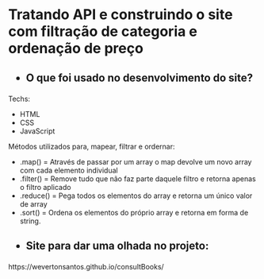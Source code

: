 <h1>Tratando API e construindo o site com filtração de categoria e ordenação de preço</h1>

<h2> <ul><li>O que foi usado no desenvolvimento do site?</li></ul> </h2>

<p> Techs: </p>

<ul>
  <li>HTML</li>
  <li>CSS</li>
  <li>JavaScript</li>
</ul>

<p> Métodos utilizados para, mapear, filtrar e ordernar: </p>
<ul>
  <li>.map() = Através de passar por um array o map devolve um novo array com cada elemento individual</li>
  <li>.filter() = Remove tudo que não faz parte daquele filtro e retorna apenas o filtro aplicado</li>
  <li>.reduce() = Pega todos os elementos do array e retorna um único valor de array</li>
  <li>.sort() = Ordena os elementos do próprio array e retorna em forma de string.</li>
</ul>

<h2> <ul><li>Site para dar uma olhada no projeto:</li></ul> </h2>
https://wevertonsantos.github.io/consultBooks/
